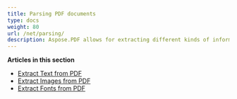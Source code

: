 ```yaml
---
title: Parsing PDF documents
type: docs
weight: 80
url: /net/parsing/
description: Aspose.PDF allows for extracting different kinds of information. This section contains articles on parsing PDF documents using Aspose.PDF in C#.
---
```


**Articles in this section**

- [Extract Text from PDF](/pdf/net/extract-text-from-pdf/)
- [Extract Images from PDF](/pdf/net/extract-images-from-the-pdf-file/)
- [Extract Fonts from PDF](/pdf/net/extract-fonts-from-pdf/)
